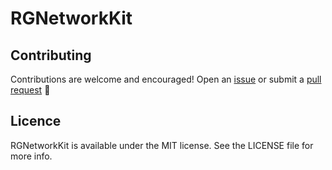 # RGNetworkKit

## Contributing

Contributions are welcome and encouraged! Open an [issue](https://github.com/riteshhgupta/RGNetworkKit/issues/new) or submit a [pull request](https://github.com/riteshhgupta/RGNetworkKit/compare) 🚀

## Licence

RGNetworkKit is available under the MIT license. See the LICENSE file for more info.
